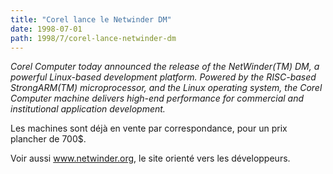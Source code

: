 ```yaml
---
title: "Corel lance le Netwinder DM"
date: 1998-07-01
path: 1998/7/corel-lance-netwinder-dm
---
```


<P>
<EM>Corel Computer today announced the release of the NetWinder(TM) DM,
a powerful Linux-based development platform. Powered by the RISC-based
StrongARM(TM) microprocessor, and the Linux operating system, the
Corel Computer machine delivers high-end performance for commercial and
institutional application development.</EM>
</P>

<P>
Les machines sont déjà en vente par correspondance, pour un prix plancher
de 700$.
</P>

<P>
Voir aussi <A HREF="http://www.netwinder.org/frameset.html">www.netwinder.org</A>, le site orienté vers les développeurs.
</P>



